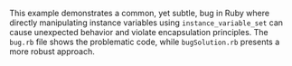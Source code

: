 This example demonstrates a common, yet subtle, bug in Ruby where directly manipulating instance variables using `instance_variable_set` can cause unexpected behavior and violate encapsulation principles.  The `bug.rb` file shows the problematic code, while `bugSolution.rb` presents a more robust approach.